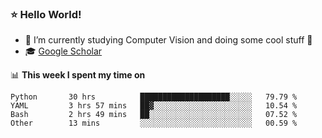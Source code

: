 ### ⭐️ Hello World!

<!--
**hologerry/hologerry** is a ✨ _special_ ✨ repository because its `README.md` (this file) appears on your GitHub profile.

Here are some ideas to get you started:

- 🔭 I’m currently working and studying on Computer Vision
- 🌱 I’m currently learning at Peking University
- 💬 Ask me about 
- 📫 How to reach me: E-mail
- 😄 Pronouns: he/his
- ⚡ Fun fact: Music is the Power
-->


- 🔭 I’m currently studying Computer Vision and doing some cool stuff 🤖
- 🎓 [Google Scholar](https://scholar.google.com/citations?user=3ykqW9wAAAAJ&hl=en)


📊 **This week I spent my time on**

<!--START_SECTION:waka-->

```text
Python       30 hrs          ████████████████████░░░░░   79.79 %
YAML         3 hrs 57 mins   ██▓░░░░░░░░░░░░░░░░░░░░░░   10.54 %
Bash         2 hrs 49 mins   ██░░░░░░░░░░░░░░░░░░░░░░░   07.52 %
Other        13 mins         ░░░░░░░░░░░░░░░░░░░░░░░░░   00.59 %
```

<!--END_SECTION:waka-->
